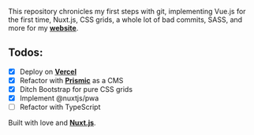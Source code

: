This repository chronicles my first steps with git, implementing Vue.js for the first time, Nuxt.js, CSS grids, a whole lot of bad commits, SASS, and more for my **[website](https://jonathanalumbaugh.com)**.

## Todos:

- [x] Deploy on **[Vercel](https://vercel.com/)**
- [x] Refactor with **[Prismic](https://prismic.io/)** as a CMS
- [x] Ditch Bootstrap for pure CSS grids
- [x] Implement @nuxtjs/pwa
- [ ] Refactor with TypeScript

Built with love and **[Nuxt.js](https://github.com/nuxt/nuxt.js)**.
